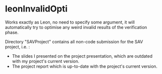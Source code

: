 # leonInvalidOpti

Works exactly as Leon, no need to specify some argument, it will automatically try to optimise any weird invalid results of the verification phase.

Directory "SAVProject" contains all non-code submission for the SAV project, i.e. :

- The slides I presented on the project presentation, which are outdated with my project's current version.
- The project report which is up-to-date with the project's current version.
